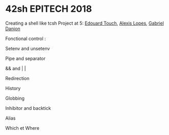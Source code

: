 # 42sh EPITECH 2018

Creating a shell like tcsh
Project at 5: <a href="https://github.com/Eydou">Edouard Touch</a>, <a href="https://github.com/LopesAlexis">Alexis Lopes</a>, <a href="https://github.com/Sharkigamers">Gabriel Danjon</a>

Fonctional control :

Setenv and unsetenv​

Pipe and separator​

&& and | |​

Redirection​

History​

Globbing​

Inhibitor and backtick​

Alias​

Which et Where​
